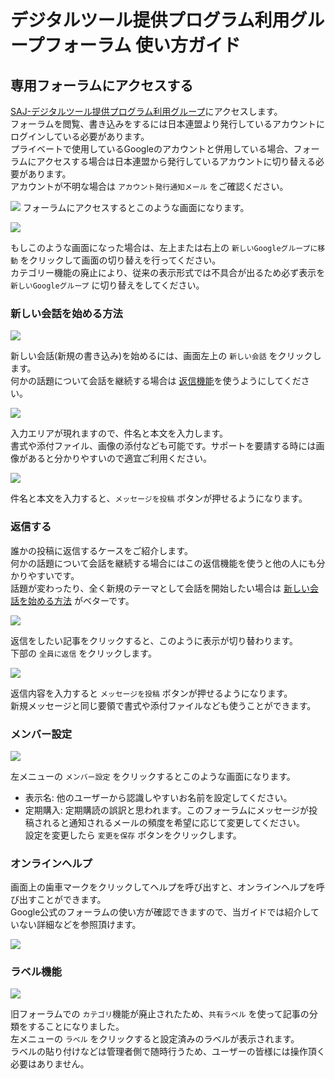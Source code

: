 # デジタルツール提供プログラム利用グループフォーラム 使い方ガイド

## 専用フォーラムにアクセスする

[SAJ-デジタルツール提供プログラム利用グループ](https://groups.google.com/u/0/a/scout.jp/g/users-group)にアクセスします。<br>
フォーラムを閲覧、書き込みをするには日本連盟より発行しているアカウントにログインしている必要があります。<br>
プライベートで使用しているGoogleのアカウントと併用している場合、フォーラムにアクセスする場合は日本連盟から発行しているアカウントに切り替える必要があります。<br>
アカウントが不明な場合は `アカウント発行通知メール` をご確認ください。

![](images/01.jpg)
フォーラムにアクセスするとこのような画面になります。

![](images/02.jpg)

もしこのような画面になった場合は、左上または右上の `新しいGoogleグループに移動` をクリックして画面の切り替えを行ってください。<br>
カテゴリー機能の廃止により、従来の表示形式では不具合が出るため必ず表示を `新しいGoogleグループ` に切り替えをしてください。

### 新しい会話を始める方法

![](images/03.jpg)

新しい会話(新規の書き込み)を始めるには、画面左上の `新しい会話` をクリックします。<br>
何かの話題について会話を継続する場合は [返信機能](#返信する)を使うようにしてください。

![](images/04.jpg)

入力エリアが現れますので、件名と本文を入力します。<br>
書式や添付ファイル、画像の添付なども可能です。サポートを要請する時には画像があると分かりやすいので適宜ご利用ください。

![](images/05.jpg)

件名と本文を入力すると、`メッセージを投稿` ボタンが押せるようになります。

### 返信する
誰かの投稿に返信するケースをご紹介します。<br>
何かの話題について会話を継続する場合にはこの返信機能を使うと他の人にも分かりやすいです。<br>
話題が変わったり、全く新規のテーマとして会話を開始したい場合は [新しい会話を始める方法](#新しい会話を始める方法) がベターです。

![](images/06.jpg)

返信をしたい記事をクリックすると、このように表示が切り替わります。<br>
下部の `全員に返信` をクリックします。

![](images/07.jpg)

返信内容を入力すると `メッセージを投稿` ボタンが押せるようになります。<br>
新規メッセージと同じ要領で書式や添付ファイルなども使うことができます。

### メンバー設定

![](images/08.jpg)

左メニューの `メンバー設定` をクリックするとこのような画面になります。<br>

- 表示名: 他のユーザーから認識しやすいお名前を設定してください。
- 定期購入: 定期購読の誤訳と思われます。このフォーラムにメッセージが投稿されると通知されるメールの頻度を希望に応じて変更してください。<br>
設定を変更したら `変更を保存` ボタンをクリックします。

### オンラインヘルプ
画面上の歯車マークをクリックしてヘルプを呼び出すと、オンラインヘルプを呼び出すことができます。<br>
Google公式のフォーラムの使い方が確認できますので、当ガイドでは紹介していない詳細などを参照頂けます。

![](images/09.jpg)

### ラベル機能

![](images/10.jpg)

旧フォーラムでの `カテゴリ`機能が廃止されたため、`共有ラベル` を使って記事の分類をすることになりました。<br>
左メニューの `ラベル` をクリックすると設定済みのラベルが表示されます。<br>
ラベルの貼り付けなどは管理者側で随時行うため、ユーザーの皆様には操作頂く必要はありません。